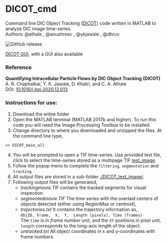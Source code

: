 # DICOT_cmd
Command line DIC Object Tracking ([DICOT](https://github.com/CyCelsLab/DICOT_cmd)) code written in MATLAB to analyze DIC image time-series.  
Authors: @athale , @anushreec , @ykjawale , @dhruv

![GitHub release](https://img.shields.io/github/v/release/ykjawale/DICOT_cmd?style=for-the-badge)

[DICOT GUI](https://github.com/CyCelsLab/DICOT), with a GUI also available

### Reference
__Quantifying Intracellular Particle Flows by DIC Object Tracking (DICOT)__  
A. R. Chaphalkar, Y. K. Jawale, D. Khatri, and C. A. Athale  
DOI: [10.1016/j.bpj.2020.12.013](https://doi.org/10.1016/j.bpj.2020.12.013)  

### Instructions for use:
1. Download the entire folder
2. Open the MATLAB terminal (MATLAB 2017b and higher). To run this code you will need the Image Processing Toolbox to be installed.
3. Change directory to where you downloaded and unzipped the files. At the command line type,
```
>> DICOT_main_all
```
4. You will be prompted to open a TIF time-series. Use provided test file, click to select the time-series  stored as a multipage TIF [test_image](./test_image.tif).
5. Follow the popup menu to complete the `filtering`, `segmentation` and `tracking`.
6. All output files are stored in a sub-folder [./DICOT_test_image/](./DICOT_test_image/).
7. Following output files will be generated, 
    - _trackingmovie.TIF_ contains the tracked segments for visual inspection 
    - _segmentedmovie.TIF_ The time series with the overlaid centers of objects detected (either using RegionMax or centroid), 
    - _trajectories.txt_ It contains the trajectory information as,  
    `ObjID, Frame,	X,  Y,  Length (pixels), Time (frames)`  
    The `time` is in _frame number_ unit, and the `XY` positions in _pixel_ unit, `length` corresponds to the long-axis length of the object.
    - _untracked.txt_ All object coordinates in x and y-coordinates with frame numbers.  
